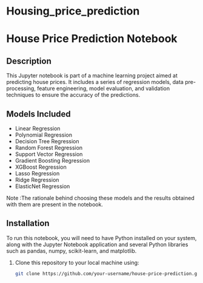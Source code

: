# Housing_price_prediction
# House Price Prediction Notebook

## Description
This Jupyter notebook is part of a machine learning project aimed at predicting house prices. It includes a series of regression models, data pre-processing, feature engineering, model evaluation, and validation techniques to ensure the accuracy of the predictions.

## Models Included
- Linear Regression
- Polynomial Regression
- Decision Tree Regression
- Random Forest Regression
- Support Vector Regression
- Gradient Boosting Regression
- XGBoost Regression
- Lasso Regression
- Ridge Regression
- ElasticNet Regression
  
Note :The rationale behind choosing these models and the results obtained with them are present in the notebook.
## Installation

To run this notebook, you will need to have Python installed on your system, along with the Jupyter Notebook application and several Python libraries such as pandas, numpy, scikit-learn, and matplotlib.

1. Clone this repository to your local machine using:
   ```sh
   git clone https://github.com/your-username/house-price-prediction.git

